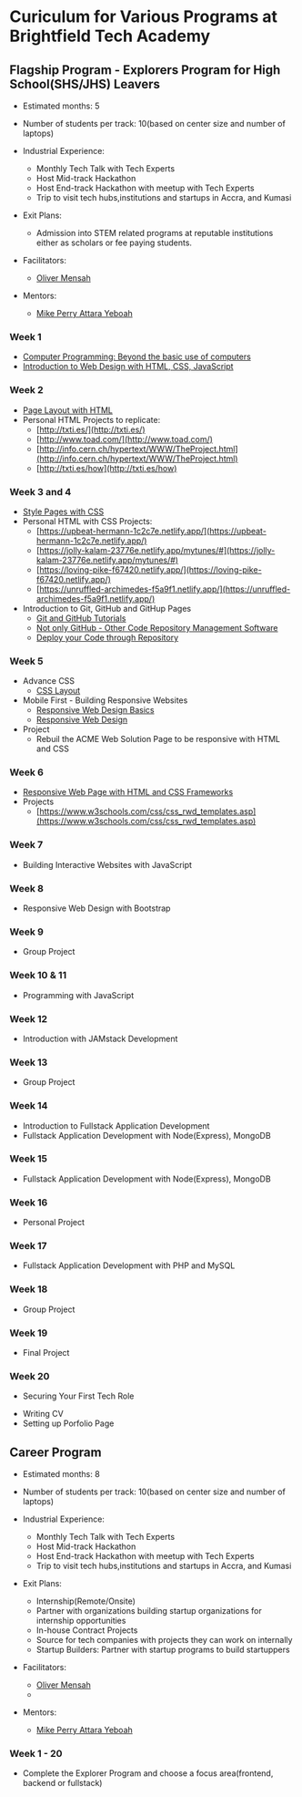 # Curiculum for Various Programs at Brightfield Tech Academy


## Flagship Program - Explorers Program for High School(SHS/JHS) Leavers 
* Estimated months: 5
* Number of students per track: 10(based on center size and number of laptops) 
* Industrial Experience:
  - Monthly Tech Talk with Tech Experts
  - Host Mid-track Hackathon 
  - Host End-track Hackathon with meetup with Tech Experts
  - Trip to visit tech hubs,institutions and startups in Accra, and Kumasi
  
* Exit Plans:
  - Admission into STEM related programs at reputable institutions either as scholars or fee paying students.
  
* Facilitators:
  - [Oliver Mensah](https://olivermensahdev.github.io/)	
  
* Mentors:
  - [Mike Perry Attara Yeboah](https://www.linkedin.com/in/attara/)


### Week 1 
* [Computer Programming: Beyond the basic use of computers](https://docs.google.com/document/d/1BSBRvKlDWHIo71CuUXplEwqchrQrdqj7kd4dnqXP5W4/edit?usp=sharing)
* [Introduction to Web Design with HTML, CSS, JavaScript](https://www.w3schools.com/whatis/default.asp)

### Week 2 
* [Page Layout with HTML](https://www.w3schools.com/html/default.asp)
* Personal HTML Projects to replicate: 
	- [http://txti.es/](http://txti.es/)
	- [http://www.toad.com/](http://www.toad.com/) 
	- [http://info.cern.ch/hypertext/WWW/TheProject.html](http://info.cern.ch/hypertext/WWW/TheProject.html)
	- [http://txti.es/how](http://txti.es/how)

### Week 3 and 4
* [Style Pages with CSS](https://www.w3schools.com/css/default.asp) 
* Personal HTML with CSS Projects: 
	- [https://upbeat-hermann-1c2c7e.netlify.app/](https://upbeat-hermann-1c2c7e.netlify.app/)
	- [https://jolly-kalam-23776e.netlify.app/mytunes/#](https://jolly-kalam-23776e.netlify.app/mytunes/#)
	- [https://loving-pike-f67420.netlify.app/](https://loving-pike-f67420.netlify.app/)
	- [https://unruffled-archimedes-f5a9f1.netlify.app/](https://unruffled-archimedes-f5a9f1.netlify.app/)
* Introduction to Git, GitHub and GitHup Pages
	- [Git and GitHub Tutorials](https://www.w3schools.com/git/default.asp)
	- [Not only GitHub - Other Code Repository Management Software](https://disbug.io/en/blog/github-vs-gitlab-vs-bitbucket)
	- [Deploy your Code through Repository](https://bugfender.com/blog/10-best-app-deployment-platforms/)
	
### Week 5 
* Advance CSS 
	- [CSS Layout](https://developer.mozilla.org/en-US/docs/Learn/CSS/CSS_layout)
 * Mobile First - Building Responsive Websites
 	- [Responsive Web Design Basics](https://developer.mozilla.org/en-US/docs/Learn/CSS/CSS_layout/Responsive_Design)
	- [Responsive Web Design](https://www.w3schools.com/css/css_rwd_intro.asp)
* Project 
     - Rebuil the ACME Web Solution Page to be responsive with HTML and CSS
     

### Week 6 
* [Responsive Web Page with HTML and CSS Frameworks](https://www.w3schools.com/css/css_rwd_frameworks.asp)
* Projects
	- [https://www.w3schools.com/css/css_rwd_templates.asp](https://www.w3schools.com/css/css_rwd_templates.asp)

### Week 7
* Building Interactive Websites with JavaScript 

### Week 8
* Responsive Web Design with Bootstrap 

### Week 9
* Group Project

### Week 10 & 11
* Programming with JavaScript 

### Week 12 
* Introduction with JAMstack Development

### Week 13
* Group Project

### Week 14
* Introduction to Fullstack Application Development
* Fullstack Application Development with Node(Express), MongoDB

### Week 15 
* Fullstack Application Development with Node(Express), MongoDB 

### Week 16
* Personal Project

### Week 17
* Fullstack Application Development with PHP and MySQL 

### Week 18
* Group Project

### Week 19 
* Final Project

### Week 20
* Securing Your First Tech Role 
 - Writing CV 
 - Setting up Porfolio Page



## Career Program 
* Estimated months: 8
* Number of students per track: 10(based on center size and number of laptops) 
* Industrial Experience:
  - Monthly Tech Talk with Tech Experts
  - Host Mid-track Hackathon 
  - Host End-track Hackathon with meetup with Tech Experts
  - Trip to visit tech hubs,institutions and startups in Accra, and Kumasi
  
* Exit Plans:
  - Internship(Remote/Onsite)
  - Partner with organizations building startup organizations for internship opportunities
  - In-house Contract Projects 
  - Source for tech companies with projects they can work on internally 
  - Startup Builders: Partner with startup programs to build startuppers
  
* Facilitators:
  - [Oliver Mensah](https://olivermensahdev.github.io/)	
  -
  
* Mentors:
  - [Mike Perry Attara Yeboah](https://www.linkedin.com/in/attara/)


### Week 1 - 20
 * Complete the Explorer Program and choose a focus area(frontend, backend or fullstack)






	



	

